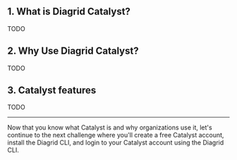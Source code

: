 ## 1. What is Diagrid Catalyst?
TODO

## 2. Why Use Diagrid Catalyst?
TODO

## 3. Catalyst features
TODO

---

Now that you know what Catalyst is and why organizations use it, let's continue to the next challenge where you'll create a free Catalyst account, install the Diagrid CLI, and login to your Catalyst account using the Diagrid CLI.
